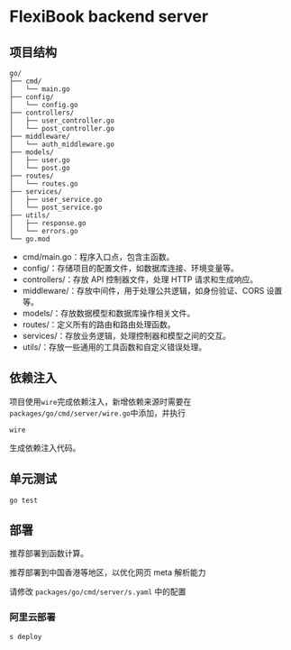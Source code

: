 # FlexiBook backend server

## 项目结构

```
go/
├── cmd/
│   └── main.go
├── config/
│   └── config.go
├── controllers/
│   ├── user_controller.go
│   └── post_controller.go
├── middleware/
│   └── auth_middleware.go
├── models/
│   ├── user.go
│   └── post.go
├── routes/
│   └── routes.go
├── services/
│   ├── user_service.go
│   └── post_service.go
├── utils/
│   ├── response.go
│   └── errors.go
└── go.mod
```

- cmd/main.go：程序入口点，包含主函数。
- config/：存储项目的配置文件，如数据库连接、环境变量等。
- controllers/：存放 API 控制器文件，处理 HTTP 请求和生成响应。
- middleware/：存放中间件，用于处理公共逻辑，如身份验证、CORS 设置等。
- models/：存放数据模型和数据库操作相关文件。
- routes/：定义所有的路由和路由处理函数。
- services/：存放业务逻辑，处理控制器和模型之间的交互。
- utils/：存放一些通用的工具函数和自定义错误处理。

## 依赖注入

项目使用`wire`完成依赖注入，新增依赖来源时需要在`packages/go/cmd/server/wire.go`中添加，并执行

```shell
wire
```

生成依赖注入代码。

## 单元测试

```shell
go test
```

## 部署

推荐部署到函数计算。

推荐部署到中国香港等地区，以优化网页 meta 解析能力

请修改 `packages/go/cmd/server/s.yaml` 中的配置

### 阿里云部署

```
s deploy
```
